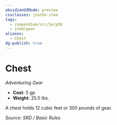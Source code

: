 ```yaml
---
obsidianUIMode: preview
cssclasses: json5e-item
tags:
  - compendium/src/5e/phb
  - item/gear
aliases:
  - Chest
dg-publish: true
---
```

# Chest
*Adventuring Gear*  

- **Cost**: 5 gp
- **Weight**: 25.0 lbs.

A chest holds 12 cubic feet or 300 pounds of gear.

*Source: SRD / Basic Rules*